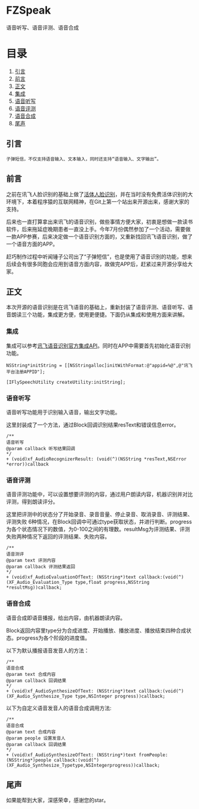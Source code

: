 # FZSpeak
语音听写、语音评测、语音合成

# 目录
1. [引言](https://github.com/fuzheng0301/FZSpeak/blob/master/README.md#引言)
2. [前言](https://github.com/fuzheng0301/FZSpeak/blob/master/README.md#前言)
3. [正文](https://github.com/fuzheng0301/FZSpeak/blob/master/README.md#正文)
4. [集成](https://github.com/fuzheng0301/FZSpeak/blob/master/README.md#集成)
5. [语音听写](https://github.com/fuzheng0301/FZSpeak/blob/master/README.md#语音听写)
6. [语音评测](https://github.com/fuzheng0301/FZSpeak/blob/master/README.md#语音评测)
7. [语音合成](https://github.com/fuzheng0301/FZSpeak/blob/master/README.md#语音合成)
8. [尾声](https://github.com/fuzheng0301/FZSpeak/blob/master/README.md#尾声)


## 引言
```
子弹短信，不仅支持语音输入、文本输入，同时还支持“语音输入、文字输出”。
```

## 前言
之前在讯飞人脸识别的基础上做了[活体人脸识别](https://github.com/fuzheng0301/FaceRecognition)，并在当时没有免费活体识别的大环境下，本着程序猿的互联网精神，在Git上第一个站出来开源出来，感谢大家的支持。

后来也一直打算拿出来讯飞的语音识别，做些事情方便大家，初衷是想做一款读书软件，后来拖延症晚期患者一直没上手。今年7月份偶然参加了一个活动，需要做一款APP参赛，后来决定做一个语音识别方面的，又重新找回讯飞语音识别，做了一个语音方面的APP。

赶巧制作过程中听闻锤子公司出了“子弹短信”，也是使用了语音识别的功能，想来后续会有很多同胞会应用到语音方面内容，故做完APP后，赶紧过来开源分享给大家。

## 正文
本次开源的语音识别是在讯飞语音的基础上，重新封装了语音评测、语音听写、语音朗读三个功能，集成更方便，使用更便捷。下面仍从集成和使用方面来讲解。

### 集成
集成可以参考[讯飞语音识别官方集成API](https://doc.xfyun.cn/msc_ios/%E9%9B%86%E6%88%90%E6%B5%81%E7%A8%8B.html)。同时在APP中需要首先初始化语音识别功能。

```
NSString*initString = [[NSStringalloc]initWithFormat:@"appid=%@",@"讯飞平台注册APPID"];

[IFlySpeechUtility createUtility:initString];
```
### 语音听写
语音听写功能用于识别输入语音，输出文字功能。

这里封装成了一个方法，通过Block回调识别结果resText和错误信息error。

```
/**
语音听写
@param callback 听写结果回调
*/
+ (void)xf_AudioRecognizerResult: (void(^)(NSString *resText,NSError *error))callback
```

### 语音评测
语音评测功能中，可以设置想要评测的内容，通过用户朗读内容，机器识别并对比评测，得到朗读评分。

这里把评测中的状态分了开始录音、录音音量、停止录音、取消录音、评测结果、评测失败 6种情况，在Block回调中可通过type获取状态，并进行判断。progress为各个状态情况下的数值，为0-100之间的有理数。resultMsg为评测结果、评测失败两种情况下返回的评测结果、失败内容。

```
/**
语音测评
@param text 评测内容
@param callback 评测结果返回
*/
+ (void)xf_AudioEvaluationOfText: (NSString*)text callback:(void(^)(XF_Audio_Evaluation_Type type,float progress,NSString *resultMsg))callback;
```

### 语音合成
语音合成即语音播报，给出内容，由机器朗读内容。

Block返回内容里type分为合成进度、开始播放、播放进度、播放结束四种合成状态。progress为各个阶段的进度值。

以下为默认播报语音发音人的方法：

```
/**
语音合成
@param text 合成内容
@param callback 回调结果
*/
+ (void)xf_AudioSynthesizeOfText: (NSString*)text callback:(void(^)(XF_Audio_Synthesize_Type type,NSInteger progress))callback;
```

以下为自定义语音发音人的语音合成调用方法:

```
/**
语音合成
@param text 合成内容
@param people 设置发音人
@param callback 回调结果
*/
+ (void)xf_AudioSynthesizeOfText: (NSString*)text fromPeople:(NSString*)people callback:(void(^)(XF_Audio_Synthesize_Typetype,NSIntegerprogress))callback;
```

## 尾声
如果能帮到大家，深感荣幸，感谢您的star。


